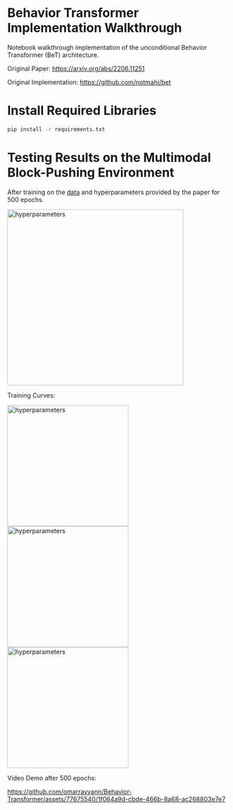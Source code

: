 # Behavior Transformer Implementation Walkthrough

Notebook walkthrough implementation of the unconditional Behavior Transformer (BeT) architecture.

Original Paper: https://arxiv.org/abs/2206.11251

Original Implementation: https://github.com/notmahi/bet

# Install Required Libraries
```bash
pip install -r requirements.txt
```

# Testing Results on the Multimodal Block-Pushing Environment

After training on the [data](https://osf.io/983qz) and hyperparameters provided by the paper for 500 epochs.

<img width="400" alt="hyperparameters" src="https://github.com/omarrayyann/Behavior-Transformer/assets/77675540/1e0d0c69-d82e-443b-abb0-6c16e8ed3951">

Training Curves:


<img height="275" alt="hyperparameters" src="https://github.com/omarrayyann/Behavior-Transformer/assets/77675540/687aa70e-d958-4554-8515-6c453b50b295">
<img height="275" alt="hyperparameters" src="https://github.com/omarrayyann/Behavior-Transformer/assets/77675540/22e898f8-8d60-4ee3-881a-5a268fa13e26">
<img height="275" alt="hyperparameters" src="https://github.com/omarrayyann/Behavior-Transformer/assets/77675540/53c68604-f61a-4afc-86e5-35983e27ca3a">

Video Demo after 500 epochs:

https://github.com/omarrayyann/Behavior-Transformer/assets/77675540/1f064a9d-cbde-466b-8a68-ac268803e7e7

